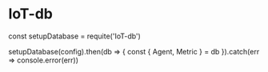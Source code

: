 # IoT-db

const setupDatabase = requite('IoT-db')

setupDatabase(config).then(db => {
const { Agent, Metric } = db
}).catch(err => console.error(err))